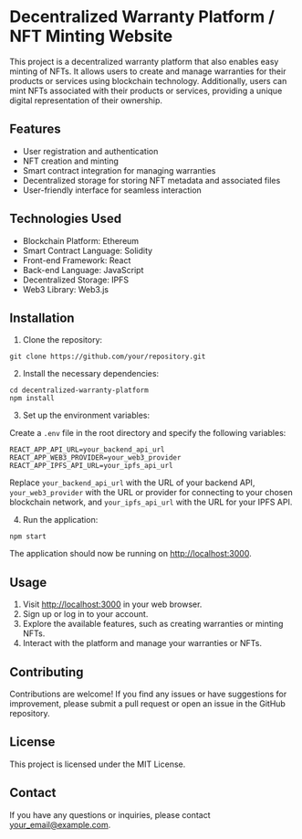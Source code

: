 <!DOCTYPE html>
<html>

<head>
  <title>Decentralized Warranty Platform / NFT Minting Website</title>
</head>

<body>
  <h1>Decentralized Warranty Platform / NFT Minting Website</h1>

  <p>This project is a decentralized warranty platform that also enables easy minting of NFTs. It allows users to create and manage warranties for their products or services using blockchain technology. Additionally, users can mint NFTs associated with their products or services, providing a unique digital representation of their ownership.</p>

  <h2>Features</h2>
  <ul>
    <li>User registration and authentication</li>
    <li>NFT creation and minting</li>
    <li>Smart contract integration for managing warranties</li>
    <li>Decentralized storage for storing NFT metadata and associated files</li>
    <li>User-friendly interface for seamless interaction</li>
  </ul>

  <h2>Technologies Used</h2>
  <ul>
    <li>Blockchain Platform: Ethereum</li>
    <li>Smart Contract Language: Solidity</li>
    <li>Front-end Framework: React</li>
    <li>Back-end Language: JavaScript</li>
    <li>Decentralized Storage: IPFS</li>
    <li>Web3 Library: Web3.js</li>
  </ul>

  <h2>Installation</h2>
  <ol>
    <li>Clone the repository:</li>
  </ol>

  <pre><code>git clone https://github.com/your/repository.git</code></pre>

  <ol start="2">
    <li>Install the necessary dependencies:</li>
  </ol>

  <pre><code>cd decentralized-warranty-platform
npm install</code></pre>

  <ol start="3">
    <li>Set up the environment variables:</li>
  </ol>

  <p>Create a <code>.env</code> file in the root directory and specify the following variables:</p>

  <pre><code>REACT_APP_API_URL=your_backend_api_url
REACT_APP_WEB3_PROVIDER=your_web3_provider
REACT_APP_IPFS_API_URL=your_ipfs_api_url</code></pre>

  <p>Replace <code>your_backend_api_url</code> with the URL of your backend API, <code>your_web3_provider</code> with the URL or provider for connecting to your chosen blockchain network, and <code>your_ipfs_api_url</code> with the URL for your IPFS API.</p>

  <ol start="4">
    <li>Run the application:</li>
  </ol>

  <pre><code>npm start</code></pre>

  <p>The application should now be running on <a href="http://localhost:3000">http://localhost:3000</a>.</p>

  <h2>Usage</h2>
  <ol>
    <li>Visit <a href="http://localhost:3000">http://localhost:3000</a> in your web browser.</li>
    <li>Sign up or log in to your account.</li>
    <li>Explore the available features, such as creating warranties or minting NFTs.</li>
    <li>Interact with the platform and manage your warranties or NFTs.</li>
  </ol>

  <h2>Contributing</h2>
  <p>Contributions are welcome! If you find any issues or have suggestions for improvement, please submit a pull request or open an issue in the GitHub repository.</p>

  <h2>License</h2>
  <p>This project is licensed under the MIT License.</p>

  <h2>Contact</h2>
  <p>If you have any questions or inquiries, please contact <a href="mailto:your_email@example.com">your_email@example.com</a>.</p>
</body>

</html>


